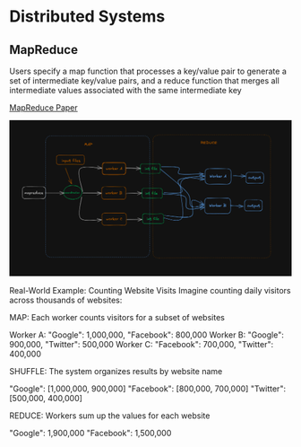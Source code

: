 # Distributed Systems

## MapReduce
Users specify a map function that processes a
key/value pair to generate a set of intermediate key/value
pairs, and a reduce function that merges all intermediate
values associated with the same intermediate key

[MapReduce Paper](https://static.googleusercontent.com/media/research.google.com/en//archive/mapreduce-osdi04.pdf)

![alt text](image.png)


Real-World Example: Counting Website Visits
Imagine counting daily visitors across thousands of websites:

MAP: Each worker counts visitors for a subset of websites

Worker A: "Google": 1,000,000, "Facebook": 800,000
Worker B: "Google": 900,000, "Twitter": 500,000
Worker C: "Facebook": 700,000, "Twitter": 400,000


SHUFFLE: The system organizes results by website name

"Google": [1,000,000, 900,000]
"Facebook": [800,000, 700,000]
"Twitter": [500,000, 400,000]


REDUCE: Workers sum up the values for each website

"Google": 1,900,000
"Facebook": 1,500,000